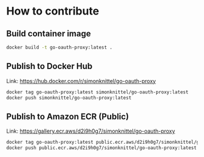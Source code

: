 # How to contribute

## Build container image

```sh
docker build -t go-oauth-proxy:latest .
```

## Publish to Docker Hub

Link: <https://hub.docker.com/r/simonknittel/go-oauth-proxy>

```sh
docker tag go-oauth-proxy:latest simonknittel/go-oauth-proxy:latest
docker push simonknittel/go-oauth-proxy:latest
```

## Publish to Amazon ECR (Public)

Link: <https://gallery.ecr.aws/d2i9h0g7/simonknittel/go-oauth-proxy>

```sh
docker tag go-oauth-proxy:latest public.ecr.aws/d2i9h0g7/simonknittel/go-oauth-proxy:latest
docker push public.ecr.aws/d2i9h0g7/simonknittel/go-oauth-proxy:latest
```
